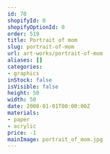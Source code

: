 ```yaml
---
id: 70
shopifyId: 0
shopifyOptionId: 0
order: 519
title: Portrait of mom
slug: portrait-of-mom
url: art-works/portrait-of-mom
aliases: []
categories:
- graphics
inStock: false
isVisible: false
height: 50
width: 50
date: 2008-01-01T00:00:00Z
materials:
- paper
- acrylic
price: -1
mainImage: portrait_of_mom.jpg
---
```

